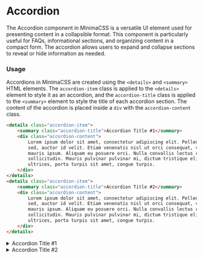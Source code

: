 # Accordion

The Accordion component in MinimaCSS is a versatile UI element used for presenting content in a collapsible format. This component is particularly useful for FAQs, informational sections, and organizing content in a compact form. The accordion allows users to expand and collapse sections to reveal or hide information as needed.

### Usage

Accordions in MinimaCSS are created using the `<details>` and `<summary>` HTML elements. The `accordion-item` class is applied to the `<details>` element to style it as an accordion, and the `accordion-title` class is applied to the `<summary>` element to style the title of each accordion section. The content of the accordion is placed inside a `div` with the `accordion-content` class.

```html
<details class="accordion-item">
    <summary class="accordion-title">Accordion Title #1</summary>
    <div class="accordion-content">
        Lorem ipsum dolor sit amet, consectetur adipiscing elit. Pellentesque urna diam, tincidunt nec porta
        sed, auctor id velit. Etiam venenatis nisl ut orci consequat, vitae tempus quam commodo. Nulla non
        mauris ipsum. Aliquam eu posuere orci. Nulla convallis lectus rutrum quam hendrerit, in facilisis elit
        sollicitudin. Mauris pulvinar pulvinar mi, dictum tristique elit auctor quis. Maecenas ac ipsum
        ultrices, porta turpis sit amet, congue turpis.
    </div>
</details>
<details class="accordion-item">
    <summary class="accordion-title">Accordion Title #2</summary>
    <div class="accordion-content">
        Lorem ipsum dolor sit amet, consectetur adipiscing elit. Pellentesque urna diam, tincidunt nec porta
        sed, auctor id velit. Etiam venenatis nisl ut orci consequat, vitae tempus quam commodo. Nulla non
        mauris ipsum. Aliquam eu posuere orci. Nulla convallis lectus rutrum quam hendrerit, in facilisis elit
        sollicitudin. Mauris pulvinar pulvinar mi, dictum tristique elit auctor quis. Maecenas ac ipsum
        ultrices, porta turpis sit amet, congue turpis.
    </div>
</details>

```
<div class="component-preview">
<div class="w-full">
<details class="accordion-item">
    <summary class="accordion-title">Accordion Title #1</summary>
    <div class="accordion-content">
        Lorem ipsum dolor sit amet, consectetur adipiscing elit. Pellentesque urna diam, tincidunt nec porta
        sed, auctor id velit. Etiam venenatis nisl ut orci consequat, vitae tempus quam commodo. Nulla non
        mauris ipsum. Aliquam eu posuere orci. Nulla convallis lectus rutrum quam hendrerit, in facilisis elit
        sollicitudin. Mauris pulvinar pulvinar mi, dictum tristique elit auctor quis. Maecenas ac ipsum
        ultrices, porta turpis sit amet, congue turpis.
    </div>
</details>

<details class="accordion-item">
    <summary class="accordion-title">Accordion Title #2</summary>
    <div class="accordion-content">
        Lorem ipsum dolor sit amet, consectetur adipiscing elit. Pellentesque urna diam, tincidunt nec porta
        sed, auctor id velit. Etiam venenatis nisl ut orci consequat, vitae tempus quam commodo. Nulla non
        mauris ipsum. Aliquam eu posuere orci. Nulla convallis lectus rutrum quam hendrerit, in facilisis elit
        sollicitudin. Mauris pulvinar pulvinar mi, dictum tristique elit auctor quis. Maecenas ac ipsum
        ultrices, porta turpis sit amet, congue turpis.
    </div>
</details>
</div>

</div>